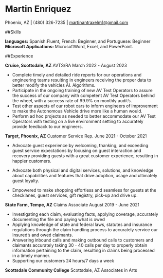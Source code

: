 # Martin Enriquez
Phoenix, AZ | (480) 326-7235 | martinantraxelm1@gmail.com


##Skills

**languages:** Spanish:Fluent, French: Beginner, and Portuguese: Beginner
**Microsoft Applications:** MicrosoftWord, Excel, and PowerPoint.

##Experience

**Cruise, Scottsdale, AZ** AVTS/RA March 2022 - August 2023
* Complete timely and detailed ride reports for our operations and engineering teams resulting in engineers receiving the proper data to better modify the vehicles AI. Algorithms. 
* Participate in the ongoing training of new AV Test Operators to assure the success of our company with competent AV Test Operators behind the wheel, with a success rate of 99.9% on monthly audit’s.
* Test other aspects of our robot cars to inform engineers of improvement to make the Autonomous Vehicle drive more like a human would. 
* Perform ad hoc projects as needed to better accommodate our AV Test Operators with testing on a live environment setting to accurately provide feedback to our engineers. 

**Target, Phoenix, AZ** Customer Service Rep. June 2021 - October 2021
* Advocate guest experience by welcoming, thanking, and exceeding guest service expectations by focusing on guest interaction and recovery providing guests with a great customer experience, resulting in happier customers. 
* Advocate both physical and digital services, solutions, and knowledge about capabilities and features that drive adoption, usage and ultimately guest loyalty.

* Empowered to make shopping effortless and seamless for guests at the checklanes, guest services, gift registry, pick-up and drive up.

**State Farm, Tempe, AZ** Claims Associate August 2019 - June 2021
* Investigating each claim, evaluating facts, applying coverage, accurately documenting the file and paying what is owed
* Applying knowledge of state and federal laws, statutes and insurance regulations through the claim handling process to  accurately service our Insured’s and owed claimants. 
* Answering inbound calls and making outbound calls to customers and claimants 
accurately taking 30 - 40 calls per day to properly obtain information pertaining to the claim, resulting in claims being processed in a timely manner. 
* Supporting our customers 24 hours/7 days a week

**Scottsdale Community College** Scottsdale, AZ Associates in Arts



